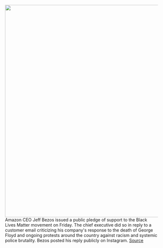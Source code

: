 <img src='https://cdn.vox-cdn.com/thumbor/xb7YR7zQ9mhvE3fVyXpEgx3rQlE=/0x0:4198x2888/1200x800/filters:focal(1493x904:2163x1574)/cdn.vox-cdn.com/uploads/chorus_image/image/66901872/1173096114.jpg.0.jpg' width='700px' /><br/>
Amazon CEO Jeff Bezos issued a public pledge of support to the Black Lives Matter movement on Friday. The chief executive did so in reply to a customer email criticizing his company's response to the death of George Floyd and ongoing protests around the country against racism and systemic police brutality. Bezos posted his reply publicly on Instagram.
<a href='https://www.theverge.com/2020/6/5/21282145/jeff-bezos-black-lives-matter-customer-email-instagram-amazon-ceo'> Source <a/>